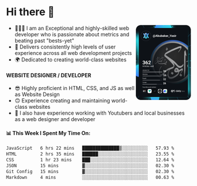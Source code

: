 <link rel="stylesheet" href="./main.css">

# Hi there 👋
<a href="https://app.daily.dev/Abubakar_Yasir"><img src="https://github.com/AbubakarYasir/AbubakarYasir/blob/main/devcard.svg" align="right" width="150" alt="Abubakar Yasir's Dev Card"/></a>

- 👨🏻‍💻 I am an Exceptional and highly-skilled web developer who is passionate about metrics and beating past "bests-yet"
- 👤 Delivers consistently high levels of user experience across all web development projects
- 🌍 Dedicated to creating world-class websites

#### WEBSITE DESIGNER / DEVELOPER

- 😎 Highly proficient in HTML, CSS, and JS
as well as Website Design
- 🙃 Experience creating and maintaining world-class websites
- 💼 I also have experience working with Youtubers and local businesses as a web designer and developer

#### 📊 This Week I Spent My Time On:
<!--START_SECTION:waka-->

```text
JavaScript   6 hrs 22 mins   ██████████████▒░░░░░░░░░░   57.93 %
HTML         2 hrs 35 mins   ██████░░░░░░░░░░░░░░░░░░░   23.55 %
CSS          1 hr 23 mins    ███░░░░░░░░░░░░░░░░░░░░░░   12.64 %
JSON         15 mins         ▓░░░░░░░░░░░░░░░░░░░░░░░░   02.30 %
Git Config   15 mins         ▓░░░░░░░░░░░░░░░░░░░░░░░░   02.30 %
Markdown     4 mins          ░░░░░░░░░░░░░░░░░░░░░░░░░   00.63 %
```

<!--END_SECTION:waka-->


\
&nbsp;
\
&nbsp;
\
&nbsp;
\
&nbsp;

